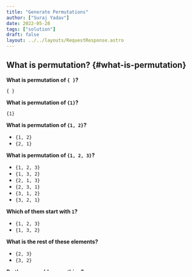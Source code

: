 ```yaml
---
title: "Generate Permutations"
author: ["Suraj Yadav"]
date: 2022-05-28
tags: ["solution"]
draft: false
layout: ../../layouts/RequestResponse.astro
---
```


## What is permutation? {#what-is-permutation}

**What is permutation of `{ }`?**

`{ }`

**What is permutation of `{1}`?**

`{1}`

**What is permutation of `{1, 2}`?**

- `{1, 2}`
- `{2, 1}`

**What is permutation of `{1, 2, 3}`?**

-   `{1, 2, 3}`
-   `{1, 3, 2}`
-   `{2, 1, 3}`
-   `{2, 3, 1}`
-   `{3, 1, 2}`
-   `{3, 2, 1}`

**Which of them start with `1`?**

-   `{1, 2, 3}`
-   `{1, 3, 2}`

**What is the rest of these elements?**

-   `{2, 3}`
-   `{3, 2}`

**Do they resemble something?**

-   No

**What about permutation of `{2, 3}`?**

-   Yes

**What is append x on {y, z}?**

-   {x, y, z}

**What is append x on each {y, z}?**

-   {x, y}
-   {x, z}

**Can we say Permutation of `{1, 2, 3}` = `{append 1 on each permutation of {2, 3}}, {append 2 on each permutation of {1, 3}}, {append 3 on each permutation of {1, 2}}}`?**

-   Thats a mouthful

**What is `{append 1 on each permutation of {2, 3}}`?**

-   `{append 1 on each permutation of {2, 3}}`
-   `{append 1 on each {{2, 3}, {3, 2}} }`
-   `{{1, 2, 3}, {1, 3, 2}}`

**What about `{append 2 on each permutation of {1, 3}}, {append 3 on each permutation of {1, 2}}`?**

-   `{{2, 1, 3}, {2, 3, 1}, {3, 1, 2}, {3, 2, 1}}`

**What do we get when we club them all?**

-   `{{1, 2, 3}, {1, 3, 2}, {2, 1, 3}, {2, 3, 1}, {3, 1, 2}, {3, 2, 1}}`
-   ie `permutation of {1, 2, 3}`

**Do you know what permutation is now?**

-   Yes

**Did you have fun?**

-   Go have some cookies
